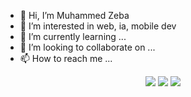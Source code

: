 - 👋 Hi, I’m Muhammed Zeba
- 👀 I’m interested in web, ia, mobile dev
- 🌱 I’m currently learning ...
- 💞️ I’m looking to collaborate on ...
- 📫 How to reach me ...

<p align="center">
 <img src="https://github-readme-stats-parice02.vercel.app/api?username=parice02&include_all_commits=true&show_icons=true"/>
 <img src="https://github-readme-stats-parice02.vercel.app/api/top-langs/?username=parice02&include_all_commits=true&layout=pie&langs_count=10"/>
 <img src="https://streak-stats.demolab.com?user=parice02"/>
</p>

<!---
parice02/parice02 is a ✨ special ✨ repository because its `README.md` (this file) appears on your GitHub profile.
You can click the Preview link to take a look at your changes.
--->
